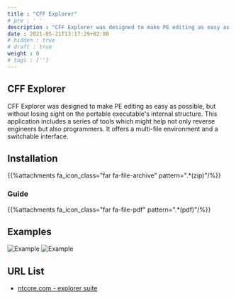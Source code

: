 ```yaml
---
title : "CFF Explorer"
# pre : ' '
description : "CFF Explorer was designed to make PE editing as easy as possible, but without losing sight on the portable executable's internal structure."
date : 2021-05-21T13:17:29+02:00
# hidden : true
# draft : true
weight : 0
# tags : ['']
---
```


## CFF Explorer

CFF Explorer was designed to make PE editing as easy as possible, but without losing sight on the portable executable's internal structure. This application includes a series of tools which might help not only reverse engineers but also programmers. It offers a multi-file environment and a switchable interface.

## Installation

{{%attachments fa_icon_class="far fa-file-archive" pattern=".*(zip)"/%}}

### Guide

{{%attachments fa_icon_class="far fa-file-pdf" pattern=".*(pdf)"/%}}

## Examples

![Example](images/cff1.jpg)
![Example](images/cff2.jpg)

## URL List

* [ntcore.com - explorer suite](https://ntcore.com/?page_id=388)
